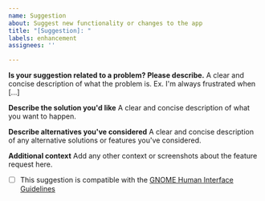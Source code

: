 ```yaml
---
name: Suggestion
about: Suggest new functionality or changes to the app
title: "[Suggestion]: "
labels: enhancement
assignees: ''

---
```


**Is your suggestion related to a problem? Please describe.**
A clear and concise description of what the problem is. Ex. I'm always frustrated when [...]

**Describe the solution you'd like**
A clear and concise description of what you want to happen.

**Describe alternatives you've considered**
A clear and concise description of any alternative solutions or features you've considered.

**Additional context**
Add any other context or screenshots about the feature request here.

<!-- Add an `x` between the square brackets to check the box below -->

- [ ] This suggestion is compatible with the [GNOME Human Interface Guidelines](https://developer.gnome.org/hig)
